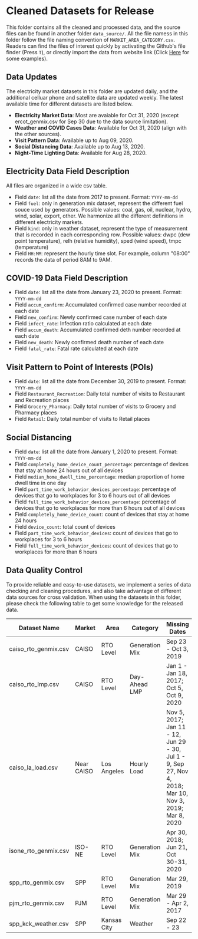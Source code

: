 # Cleaned Datasets for Release

This folder contains all the cleaned and processed data, and the source files can be found in another folder `data_source/`. All the file namess in this folder follow the file naming convention of `MARKET_AREA_CATEGORY.csv`. Readers can find the files of interest quickly by activating the Github's file finder (Press `T`), or directly import the data from website link (Click [Here](https://github.com/tamu-engineering-research/COVID-EMDA/tree/master/supplementary/impact-assessment-paper) for some examples).

## Data Updates
The electricity market datasets in this folder are updated daily, and the additional celluar phone and satellite data are updated weekly. The latest available time for different datasets are listed below.
- **Electricity Market Data**: Most are avaiable for Oct 31, 2020 (except ercot_genmix.csv for Sep 30 due to the data source limitation).
- **Weather and COVID Cases Data**: Available for Oct 31, 2020 (align with the other sources).
- **Visit Pattern Data**: Available up to Aug 09, 2020.
- **Social Distancing Data**: Available up to Aug 13, 2020.
- **Night-Time Lighting Data**: Available for Aug 28, 2020.

## Electricity Data Field Description
All files are organized in a wide csv table.
- Field `date`: list all the date from 2017 to present. Format: `YYYY-mm-dd`
- Field `fuel`: only in generation mix dataset, represent the different fuel souce used by generators. Possible values: coal, gas, oil, nuclear, hydro, wind, solar, export, other. We harmonize all the different definitions in different electricity markets.
- Field `kind`: only in weather dataset, represent the type of measurement that is recorded in each corresponding row. Possible values:
dwpc (dew point temperature), relh (relative humidity), sped (wind speed), tmpc (temperature)
- Field `HH:MM`: represent the hourly time slot. For example, column "08:00" records the data of period 8AM to 9AM.

## COVID-19 Data Field Description
- Field `date`: list all the date from January 23, 2020 to present. Format: `YYYY-mm-dd`
- Field `accum_confirm`: Accumulated confirmed case number recorded at each date
- Field `new_confirm`: Newly confirmed case number of each date
- Field `infect_rate`: Infection ratio calculated at each date
- Field `accum_death`: Accumulated confirmed deth number recorded at each date
- Field `new_death`: Newly confirmed death number of each date
- Field `fatal_rate`: Fatal rate calculated at each date

## Visit Pattern to Point of Interests (POIs)
- Field `date`: list all the date from December 30, 2019 to present. Format: `YYYY-mm-dd`
- Field `Restaurant_Recreation`: Daily total number of visits to Restaurant and Recreation places
- Field `Grocery_Pharmacy`: Daily total number of visits to Grocery and Pharmacy places
- Field `Retail`: Daily total number of visits to Retail places

## Social Distancing
- Field `date`: list all the date from January 1, 2020 to present. Format: `YYYY-mm-dd`
- Field `completely_home_device_count_percentage`: percentage of devices that stay at home 24 hours out of all devices
- Field `median_home_dwell_time_percentage`: median proportion of home dwell time in one day
- Field `part_time_work_behavior_devices_percentage`: percentage of devices that go to workplaces for 3 to 6 hours out of all devices
- Field `full_time_work_behavior_devices_percentage`: percentage of devices that go to workplaces for more than 6 hours out of all devices
- Field `completely_home_device_count`: count of devices that stay at home 24 hours
- Field `device_count`: total count of devices
- Field `part_time_work_behavior_devices`: count of devices that go to workplaces for 3 to 6 hours
- Field `full_time_work_behavior_devices`: count of devices that go to workplaces for more than 6 hours

## Data Quality Control
To provide reliable and easy-to-use datasets, we implement a series of data checking and cleaning procedures, and also take advantage of different data sources for cross validation. When using the datasets in this folder, please check the following table to get some knowledge for the released data.

| Dataset Name         | Market     | Area         | Category       | Missing Dates        |
|----------------------|------------|--------------|----------------|----------------------|
| caiso_rto_genmix.csv | CAISO      | RTO Level    | Generation Mix | Sep 23 - Oct 3, 2019 |
| caiso_rto_lmp.csv    | CAISO      | RTO Level    | Day-Ahead LMP  | Jan 1 - Jan 18, 2017; Oct 5, Oct 9, 2020 |
| caiso_la_load.csv    | Near CAISO | Los Angeles  | Hourly Load    | Nov 5, 2017; Jan 11 - 12, Jun 29 - 30, Jul 1 - 9, Sep 27, Nov 4, 2018; Mar 10, Nov 3, 2019; Mar 8, 2020 |
| isone_rto_genmix.csv | ISO-NE     | RTO Level    | Generation Mix | Apr 30, 2018; Jun 21, Oct 30-31, 2020 |
| spp_rto_genmix.csv   | SPP        | RTO Level    | Generation Mix | Mar 29, 2019         |
| pjm_rto_genmix.csv   | PJM        | RTO Level    | Generation Mix | Mar 29 - Apr 2, 2017 |
| spp_kck_weather.csv  | SPP        | Kansas City  | Weather        | Sep 22 - 23 


